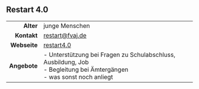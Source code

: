 ## Restart 4.0 

|||
-:|-
**Alter** |     junge Menschen
**Kontakt** |   [restart@fvaj.de](mailto:restart@fvaj.de)
**Webseite** |  <a target="_blank" href="https://www.instagram.com/restart4.0/">restart4.0</a>
**Angebote** |  - Unterstützung bei Fragen zu Schulabschluss, Ausbildung, Job <br>- Begleitung bei Ämtergängen <br>- was sonst noch anliegt
